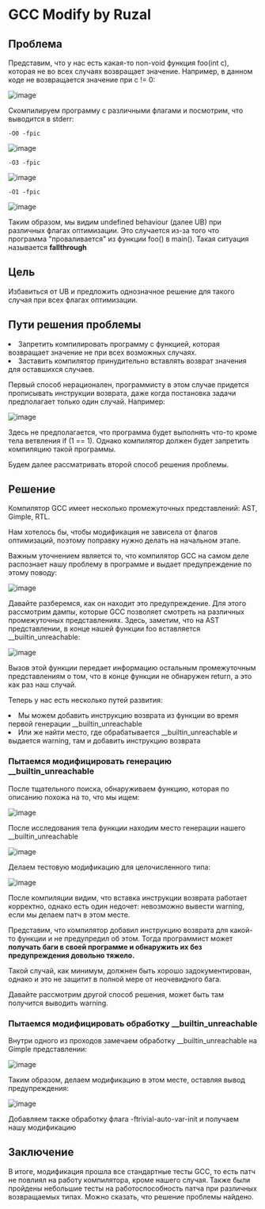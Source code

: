 <h1>GCC Modify by Ruzal</h1>

<h2>Проблема</h2>
<p>Представим, что у нас есть какая-то non-void функция foo(int c), которая не во всех случаях возвращает значение. Например, в данном коде не возвращается значение при с != 0:</p>

![image](https://github.com/SvetoCopy/gcc_fallthrough/assets/65361271/a686eca5-fb5b-41e6-b020-147c1d69b750)

<p>Скомпилируем программу с различными флагами и посмотрим, что выводится в stderr:</p>

```
-O0 -fpic
```

![image](https://github.com/SvetoCopy/gcc_fallthrough/assets/65361271/6b294a9c-59ed-4c9f-99f6-7f02b8dbc414)


```
-O3 -fpic
```

![image](https://github.com/SvetoCopy/gcc_fallthrough/assets/65361271/c6dd8826-fb72-4aee-bba6-311e1827d458)

```
-O1 -fpic
```

![image](https://github.com/SvetoCopy/gcc_fallthrough/assets/65361271/d21cb189-c1a1-4d9a-9b01-333a20d4f8ec)

<p>Таким образом, мы видим undefined behaviour (далее UB) при различных флагах оптимизации. Это случается из-за того что программа "проваливается" из функции foo() в main(). Такая ситуация называется <b>fallthrough</b></p>

<h2>Цель</h2>
<p>Избавиться от UB и предложить однозначное решение для такого случая при всех флагах оптимизации.</p>

<h2>Пути решения проблемы</h2>
<li>Запретить компилировать программу с функцией, которая возвращает значение не при всех возможных случаях.</li>
<li>Заставить компилятор принудительно вставлять возврат значения для оставшихся случаев.</li>
<p></p>
<p>Первый способ нерационален, программисту в этом случае придется прописывать инструкции возврата, даже когда постановка задачи предполагает только один случай. Например:</p>

![image](https://github.com/SvetoCopy/gcc_fallthrough/assets/65361271/5a5ff4b0-be0a-49f9-9aac-483dca56992b)

<p>Здесь не предполагается, что программа будет выполнять что-то кроме тела ветвления if (1 == 1). Однако компилятор должен будет запретить компиляцию такой программы.</p>
<p>Будем далее рассматривать второй способ решения проблемы.</p>

<h2>Решение</h2>
<p>Компилятор GCC имеет несколько промежуточных представлений: AST, Gimple, RTL. </p>
<p>Нам хотелось бы, чтобы модификация не зависела от флагов оптимизаций, поэтому поправку нужно делать на начальном этапе.</p>
<p>Важным уточнением является то, что компилятор GCC на самом деле распознает нашу проблему в программе и выдает предупреждение по этому поводу:</p>

![image](https://github.com/SvetoCopy/gcc_fallthrough/assets/65361271/074788b9-6dd5-4fcd-b47f-dd5e0d671d78)

<p>Давайте разберемся, как он находит это предупреждение. Для этого рассмотрим дампы, которые GCC позволяет смотреть на различных промежуточных представлениях. 
  Здесь, заметим, что на AST представлении, в конце нашей функции foo вставляется __builtin_unreachable: </p>
  
  ![image](https://github.com/SvetoCopy/gcc_fallthrough/assets/65361271/c215cb3d-7706-4357-8b6f-6c93ee7768f6)
<p>Вызов этой функции передает информацию остальным промежуточным представлениям о том, что в конце функции не обнаружен return, а это как раз наш случай.</p>
<p>Теперь у нас есть несколько путей развития:</p>
<li>Мы можем добавить инструкцию возврата из функции во время первой генерации __builtin_unreachable</li>
<li>Или же найти место, где обрабатывается __builtin_unreachable и выдается warning, там и добавить инструкцию возврата</li>

<h3>Пытаемся модифицировать генерацию __builtin_unreachable</h3>
<p>После тщательного поиска, обнаруживаем функцию, которая по описанию похожа на то, что мы ищем:</p>

![image](https://github.com/SvetoCopy/gcc_fallthrough/assets/65361271/0c262e51-7bf7-46cc-9a76-34c6ede8d7b2)

<p>После исследования тела функции находим место генерации нашего __builtin_unreachable</p>

![image](https://github.com/SvetoCopy/gcc_fallthrough/assets/65361271/83e7e090-7832-4659-9f79-cdc2cd1c1ced)

<p>Делаем тестовую модификацию для целочисленного типа:</p>

![image](https://github.com/SvetoCopy/gcc_fallthrough/assets/65361271/bf3ae439-4949-4c95-b58f-4cf85dc137e8)

<p>После компиляции видим, что вставка инструкции возврата работает корректно, однако есть один недочет: невозможно вывести warning, если мы делаем патч в этом месте.</p>
<p>Представим, что компилятор добавил инструкцию возврата для какой-то функции и не предупредил об этом. Тогда программист может <b>получать баги в своей программе и обнаружить их без предупреждения довольно тяжело.</b></p>
<p>
Такой случай, как минимум, должнен быть хорошо задокументирован, однако и это не защитит в полной мере от неочевидного бага.
</p>
<p>Давайте рассмотрим другой способ решения, может быть там получится выводить warning.</p>

<h3>Пытаемся модифицировать обработку __builtin_unreachable</h3>
<p>Внутри одного из проходов замечаем обработку __builtin_unreachable на Gimple представлении:</p>

![image](https://github.com/SvetoCopy/gcc_fallthrough/assets/65361271/58699f9c-ab51-4319-b99e-3dbade16ceac)

<p>Таким образом, делаем модификацию в этом месте, оставляя вывод предупреждения:</p>

![image](https://github.com/SvetoCopy/gcc_fallthrough/assets/65361271/e37e378c-223b-4157-9569-1d0cb4e86228)

<p>Добавляем также обработку флага -ftrivial-auto-var-init и получаем нашу модификацию</p>

<h2>Заключение</h2>
<p>В итоге, модификация прошла все стандартные тесты GCC, то есть патч не повлиял на работу компилятора, кроме нашего случая. Также были пройдены небольшие тесты на работоспособность патча при различных возвращаемых типах.
  Можно сказать, что решение проблемы найдено.
</p>






